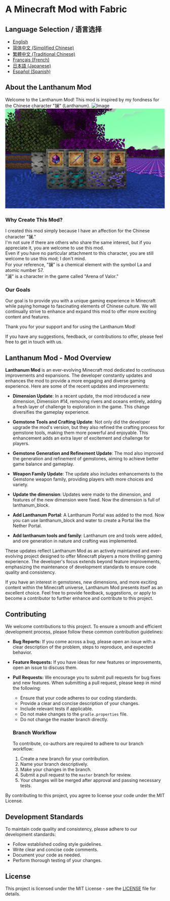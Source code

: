 # A Minecraft Mod with Fabric

## Language Selection / 语言选择

- [English](README.md)
- [简体中文 (Simplified Chinese)](README_ZH.md)
- [繁體中文 (Traditional Chinese)](README_TW.md)
- [Français (French)](README_FR.md)
- [日本語 (Japanese)](README_JA.md)
- [Español (Spanish)](README_ES.md)

## About the Lanthanum Mod

Welcome to the Lanthanum Mod! This mod is inspired by my fondness for the Chinese character "镧" (Lanthanum).
![Image](gallery/lanthanum_1.png)
![Image](gallery/lanthanum_2.png)

### Why Create This Mod?

I created this mod simply because I have an affection for the Chinese character "镧." <br/>
I'm not sure if there are others who share the same interest, but if you appreciate it, you are welcome to use this mod.<br/>
Even if you have no particular attachment to this character, you are still welcome to use this mod; I don't mind.<br/>
For your reference, "镧" is a chemical element with the symbol La and atomic number 57.<br/>
"澜" is a character in the game called "Arena of Valor."

### Our Goals

Our goal is to provide you with a unique gaming experience in Minecraft while paying homage to fascinating elements of Chinese culture. We will continually strive to enhance and expand this mod to offer more exciting content and features.

Thank you for your support and for using the Lanthanum Mod!

If you have any suggestions, feedback, or contributions to offer, please feel free to get in touch with us.

## Lanthanum Mod - Mod Overview

**Lanthanum Mod** is an ever-evolving Minecraft mod dedicated to continuous improvements and expansions. The developer constantly updates and enhances the mod to provide a more engaging and diverse gaming experience. Here are some of the recent updates and improvements:

- **Dimension Update**: In a recent update, the mod introduced a new dimension, Dimension #14, removing rivers and oceans entirely, adding a fresh layer of challenge to exploration in the game. This change diversifies the gameplay experience.

- **Gemstone Tools and Crafting Update**: Not only did the developer upgrade the mod's version, but they also refined the crafting process for gemstone tools, making them more powerful and enjoyable. This enhancement adds an extra layer of excitement and challenge for players.

- **Gemstone Generation and Refinement Update**: The mod also improved the generation and refinement of gemstones, aiming to achieve better game balance and gameplay.

- **Weapon Family Update**: The update also includes enhancements to the Gemstone weapon family, providing players with more choices and variety.

- **Update the dimension**: Updates were made to the dimension, and features of the new dimension were fixed. Now the dimension is full of lanthanum_block.

- **Add Lanthanum Portal**: A Lanthanum Portal was added to the mod. Now you can use lanthanum_block and water to create a Portal like the Nether Portal.

- **Add lanthanum tools and family**: Lanthanum ore and tools were added, and ore generation in nature and crafting was implemented.

These updates reflect Lanthanum Mod as an actively maintained and ever-evolving project designed to offer Minecraft players a more thrilling gaming experience. The developer's focus extends beyond feature improvements, emphasizing the maintenance of development standards to ensure code quality and consistency.

If you have an interest in gemstones, new dimensions, and more exciting content within the Minecraft universe, Lanthanum Mod presents itself as an excellent choice. Feel free to provide feedback, suggestions, or apply to become a contributor to further enhance and contribute to this project.

## Contributing

We welcome contributions to this project. To ensure a smooth and efficient development process, please follow these common contribution guidelines:

- **Bug Reports:** If you come across a bug, please open an issue with a clear description of the problem, steps to reproduce, and expected behavior.

- **Feature Requests:** If you have ideas for new features or improvements, open an issue to discuss them.

- **Pull Requests:** We encourage you to submit pull requests for bug fixes and new features. When submitting a pull request, please keep in mind the following:
  - Ensure that your code adheres to our coding standards.
  - Provide a clear and concise description of your changes.
  - Include relevant tests if applicable.
  - Do not make changes to the `gradle.properties` file.
  - Do not change the master branch directly.

  ### Branch Workflow

  To contribute, co-authors are required to adhere to our branch workflow:
  1. Create a new branch for your contribution.
  2. Name your branch descriptively.
  3. Make your changes in the branch.
  4. Submit a pull request to the `master` branch for review.
  5. Your changes will be merged after approval and passing necessary tests.

By contributing to this project, you agree to license your code under the MIT License.

## Development Standards

To maintain code quality and consistency, please adhere to our development standards:
- Follow established coding style guidelines.
- Write clear and concise code comments.
- Document your code as needed.
- Perform thorough testing of your changes.

## License

This project is licensed under the MIT License - see the [LICENSE](LICENSE) file for details.
